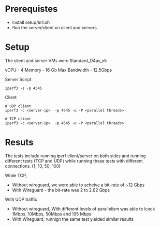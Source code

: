 
# Prerequistes
* Install setup/init.sh
* Run the server/client on client and servers


# Setup
The client and server VMs were Standard_D4as_v5

vCPU - 4
Memory - 16 Gb
Max Bandwidth - 12.5Gbps

Server Script
```
iperf3 -s -p 4545 
```

Client
```
# UDP client
iperf3 -c <server-ip>  -p 4545 -u -P <parallel threads>

# TCP client
iperf3 -c <server-ip>  -p 4545 -u -P <parallel threads>

```
# Resuts

The tests include running iperf client/server on both sides and running different tests (TCP and UDP) while running these tests with different connections. (1, 10, 50, 100)

While TCP, 
- Without wireguard, we were able to acheive a bit-rate of ~12 Gbps
- With Wireguard - the bit-rate was 2 to 2.62 Gbps

With UDP traffic
- Without wireguard, With different levels of parallelism was able to lcock 1Mbps, 10Mbps, 50Mbps and 105 Mbps
- With Wireguard, runnign the same test yielded similar results
